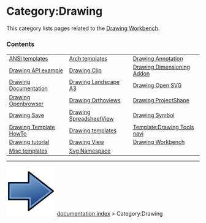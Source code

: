 # Category:Drawing
This category lists pages related to the [Drawing Workbench](Drawing_Workbench.md).

### Contents

|     |     |     |
| --- | --- | --- |
| [ANSI templates](ANSI_templates.md) | [Arch templates](Arch_templates.md) | [Drawing Annotation](Drawing_Annotation.md) |
| [Drawing API example](Drawing_API_example.md) | [Drawing Clip](Drawing_Clip.md) | [Drawing Dimensioning Addon](Drawing_Dimensioning_Addon.md) |
| [Drawing Documentation](Drawing_Documentation.md) | [Drawing Landscape A3](Drawing_Landscape_A3.md) | [Drawing Open SVG](Drawing_Open_SVG.md) |
| [Drawing Openbrowser](Drawing_Openbrowser.md) | [Drawing Orthoviews](Drawing_Orthoviews.md) | [Drawing ProjectShape](Drawing_ProjectShape.md) |
| [Drawing Save](Drawing_Save.md) | [Drawing SpreadsheetView](Drawing_SpreadsheetView.md) | [Drawing Symbol](Drawing_Symbol.md) |
| [Drawing Template HowTo](Drawing_Template_HowTo.md) | [Drawing templates](Drawing_templates.md) | [Template:Drawing Tools navi](Template_Drawing_Tools_navi.md) |
| [Drawing tutorial](Drawing_tutorial.md) | [Drawing View](Drawing_View.md) | [Drawing Workbench](Drawing_Workbench.md) |
| [Misc templates](Misc_templates.md) | [Svg Namespace](Svg_Namespace.md) |



---
![](images/Button_right.svg) [documentation index](../README.md) > Category:Drawing
